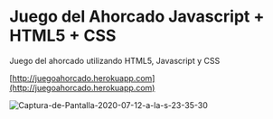 # Juego del Ahorcado Javascript + HTML5 + CSS
Juego del ahorcado utilizando HTML5, Javascript y CSS

[http://juegoahorcado.herokuapp.com](http://juegoahorcado.herokuapp.com)

<img src="https://i.ibb.co/QXyQNQ0/Captura-de-Pantalla-2020-07-12-a-la-s-23-35-30.png" alt="Captura-de-Pantalla-2020-07-12-a-la-s-23-35-30" border="0" />
